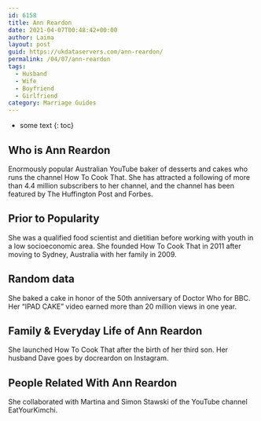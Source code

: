 ```yaml
---
id: 6158
title: Ann Reardon
date: 2021-04-07T00:48:42+00:00
author: Laima
layout: post
guid: https://ukdataservers.com/ann-reardon/
permalink: /04/07/ann-reardon
tags:
  - Husband
  - Wife
  - Boyfriend
  - Girlfriend
category: Marriage Guides
---
```


* some text
{: toc}


## Who is Ann Reardon
                  
                  
                  
Enormously popular Australian YouTube baker of desserts and cakes who runs the channel How To Cook That. She has attracted a following of more than 4.4 million subscribers to her channel, and the channel has been featured by The Huffington Post and Forbes.
                  
              
            
              
            
                
                
                
## Prior to Popularity
                  
                  
                  
She was a qualified food scientist and dietitian before working with youth in a low socioeconomic area. She founded How To Cook That in 2011 after moving to Sydney, Australia with her family in 2009.
                  
              
            
              
            
                
                
                
## Random data
                  
                  
                  
She baked a cake in honor of the 50th anniversary of Doctor Who for BBC. Her &#8220;IPAD CAKE&#8221; video earned more than 20 million views in one year.
                  
              
            
              
            
                
                
                
## Family & Everyday Life of Ann Reardon
                  
                  
                  
She launched How To Cook That after the birth of her third son. Her husband Dave goes by docreardon on Instagram.
                  
              
            
              
            
                
                
                
## People Related With Ann Reardon
                  
                  
                  
She collaborated with Martina and Simon Stawski of the YouTube channel EatYourKimchi.
                  
              
            
              
            
                
              
            
              
              
            
            
              
            
          
          
          